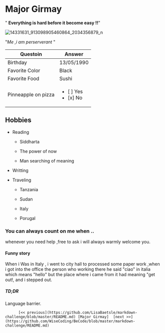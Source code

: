 # Major Girmay

" **Everything is hard before it become easy !!**"

![14331631_913098905460864_2034356879_n](https://user-images.githubusercontent.com/66676609/84718308-8c1f0180-af78-11ea-9b88-c2806346a8f8.jpg)

 
"_Me ,i am perserverant_ "

Questoin | Answer
------------ | -------------
Birthday | 13/05/1990
Favorite Color | Black
Favorite Food | Sushi
Pinneapple on pizza | <ul><li>[ ] Yes</li><li>[x] No</li></ul>

## Hobbies 

* Reading
	
	* Siddharta
	
	* The power of now 
	
	* Man searching of meaning 
* Writting 

* Traveling
	
	* Tanzania
	
	* Sudan
	
	* Italy
	
	* Porugal

### You can always count on me when ..
  
 whenever you need help ,free to ask i will always warmly welcome you.
 
#### Funny story

When i Was in Italy , i went to city hall to processed some paper work ,when i got into the office the person who working there he said "ciao" in italia which means "hello" but the place where i came from it had meaning "get out!, and i stepped out.

##### TD;DR

Language barrier.


          [<< previous](https://github.com/LisaBaetsle/markdown-challenge/blob/master/README.md) [Major Girmay]  [next >>](https://github.com/WiseCoding/BeCode/blob/master/markdown-challenge/README.md)

